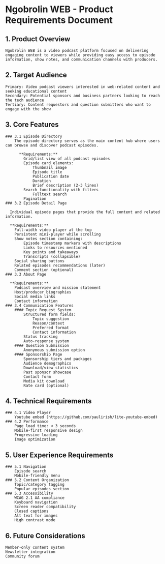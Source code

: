 # Ngobrolin WEB - Product Requirements Document
## 1. Product Overview
	Ngobrolin WEB is a video podcast platform focused on delivering engaging content to viewers while providing easy access to episode information, show notes, and communication channels with producers.
## 2. Target Audience
	Primary: Video podcast viewers interested in web-related content and seeking educational content
	Secondary: Potential sponsors and business partners looking to reach the tech audience
	Tertiary: Content requestors and question submitters who want to engage with the show
## 3. Core Features
	### 3.1 Episode Directory
		The episode directory serves as the main content hub where users can browse and discover podcast episodes.
		    
		  **Requirements:**  
			Grid/list view of all podcast episodes
			Episode card elements:
				Thumbnail image
				Episode title
				Publication date
				Duration
				Brief description (2-3 lines)
			Search functionality with filters
				Fulltext search
			Pagination
	### 3.2 Episode Detail Page
	    
	  Individual episode pages that provide the full content and related information.  
	    
	  **Requirements:**  
		Full-width video player at the top
		Persistent mini-player while scrolling
		Show notes section containing:
			Episode timestamp markers with descriptions
			Links to resources mentioned
			Key points and takeaways
			Transcripts (collapsible)
		Social sharing buttons
		Related episodes recommendations (later)
		Comment section (optional)
	### 3.3 About Page
	    
	  **Requirements:**  
		Podcast overview and mission statement
		Host/producer biographies
		Social media links
		Contact information
	### 3.4 Communication Features
		#### Topic Request System
			Structured form fields:
				Topic suggestion
				Reason/context
				Preferred format
				Contact information
			Status tracking
			Auto-response system
		#### Question Submission
			Anonymous submission option
		#### Sponsorship Page
			Sponsorship tiers and packages
			Audience demographics
			Download/view statistics
			Past sponsor showcase
			Contact form
			Media kit download
			Rate card (optional)
## 4. Technical Requirements
	### 4.1 Video Player
		Youtube embed (https://github.com/paulirish/lite-youtube-embed)
	### 4.2 Performance
		Page load time: < 3 seconds
		Mobile-first responsive design
		Progressive loading
		Image optimization
## 5. User Experience Requirements
	### 5.1 Navigation
		Episode search
		Mobile-friendly menu
	### 5.2 Content Organization
		Topic/category tagging
		Popular episodes section
	### 5.3 Accessibility
		WCAG 2.1 AA compliance
		Keyboard navigation
		Screen reader compatibility
		Closed captions
		Alt text for images
		High contrast mode
## 6. Future Considerations
	Member-only content system
	Newsletter integration
	Community forum